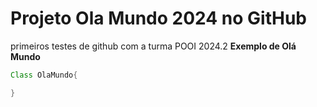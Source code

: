 # Projeto Ola Mundo 2024 no GitHub
primeiros testes de github com a turma POOI 2024.2
**Exemplo de Olá Mundo**

~~~java
Class OlaMundo{

}
~~~
